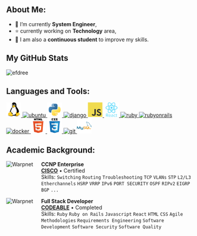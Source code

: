 ## About Me:
- 🌱 I’m currently **System Engineer**,<br>
- ⭐ currently working on **Technology** area,<br>
- 👾 I am also a **continuous student** to improve my skills.

## My GitHub Stats
<p><img  src="https://github-readme-stats.vercel.app/api/top-langs?username=efdree&show_icons=true&theme=dark&locale=en&layout=compact" alt="efdree" /></p>

## Languages and Tools:
<p align="left"> 
<a href="https://www.linux.org/" target="_blank" rel="noreferrer"> <img src="https://raw.githubusercontent.com/devicons/devicon/master/icons/linux/linux-original.svg" alt="linux" width="40" height="40"/> </a> 
<a href="https://ubuntu.comhttps://ubuntu.com/download" target="_blank" rel="noreferrer"> <img src="https://user-images.githubusercontent.com/25181517/186884153-99edc188-e4aa-4c84-91b0-e2df260ebc33.png" alt="ubuntu" width="40" height="40"/> </a> 
<a href="https://www.python.org" target="_blank" rel="noreferrer"> <img src="https://raw.githubusercontent.com/devicons/devicon/master/icons/python/python-original.svg" alt="python" width="40" height="40"/> </a> 
<a href="https://www.djangoproject.com/" target="_blank" rel="noreferrer"> <img src="https://github.com/marwin1991/profile-technology-icons/assets/62091613/9bf5650b-e534-4eae-8a26-8379d076f3b4" alt="django" width="40" height="40"/> </a> 
<a href="https://developer.mozilla.org/en-US/docs/Web/JavaScript" target="_blank" rel="noreferrer"> <img src="https://raw.githubusercontent.com/devicons/devicon/master/icons/javascript/javascript-original.svg" alt="javascript" width="40" height="40"/> </a>
<a href="https://reactjs.org/" target="_blank" rel="noreferrer"> <img src="https://raw.githubusercontent.com/devicons/devicon/master/icons/react/react-original-wordmark.svg" alt="react" width="40" height="40"/> </a> 
<a href="https://www.ruby-lang.org/" target="_blank" rel="noreferrer"> <img src="https://raw.githubusercontent.com/jmnote/z-icons/master/svg/ruby.svg" alt="ruby" width="40" height="40"/> </a> 
<a href="https://rubyonrails.org/" target="_blank" rel="noreferrer"> <img src="https://user-images.githubusercontent.com/25181517/192603748-3ac17112-3653-4257-80da-a57334b11411.png" alt="rubyonrails" width="40" height="40"/> </a> 
<a href="https://www.docker.com/" target="_blank" rel="noreferrer"> <img src="https://user-images.githubusercontent.com/25181517/117207330-263ba280-adf4-11eb-9b97-0ac5b40bc3be.png" alt="docker" width="40" height="40"/> </a> 
<a href="https://www.w3.org/html/" target="_blank" rel="noreferrer"> <img src="https://raw.githubusercontent.com/devicons/devicon/master/icons/html5/html5-original-wordmark.svg" alt="html5" width="40" height="40"/> </a>
<a href="https://www.w3schools.com/css/" target="_blank" rel="noreferrer"> <img src="https://raw.githubusercontent.com/devicons/devicon/master/icons/css3/css3-original-wordmark.svg" alt="css3" width="40" height="40"/> </a> 
<a href="https://git-scm.com/" target="_blank" rel="noreferrer"> <img src="https://www.vectorlogo.zone/logos/git-scm/git-scm-icon.svg" alt="git" width="40" height="40"/> </a>   
<a href="https://www.mysql.com/" target="_blank" rel="noreferrer"> <img src="https://raw.githubusercontent.com/devicons/devicon/master/icons/mysql/mysql-original-wordmark.svg" alt="mysql" width="40" height="40"/> </a>

## Academic Background:

[<img align="left" height="94px" width="94px" alt="Warpnet" src="https://translatorswithoutborders.org/wp-content/uploads/2021/12/Cisco-logo.png"/>
](https://www.cisco.com/)
**CCNP Enterprise** \
[**CISCO**](https://www.cisco.com/)  • Certified\
Skills: `Switching` `Routing` `Troubleshooting` `TCP` `VLANs` `STP` `L2/L3 Etherchannels` `HSRP` `VRRP` `IPv6` 
`PORT SECURITY` `OSPF` `RIPv2` `EIGRP` `BGP` `...`  

[<img align="left" height="94px" width="94px" alt="Warpnet" src="https://encrypted-tbn0.gstatic.com/images?q=tbn:ANd9GcRRdaNvooPBa3ai0N0xyV6w1vodEMF7UWN2BcZwoI_CGw&s"/>](https://www.codeable.la/)
**Full Stack Developer** \
[**CODEABLE**](https://www.codeable.la/) • Completed\
Skills: `Ruby` `Ruby on Rails` `Javascript` `React` `HTML` `CSS` `Agile Methodologies` `Requirements Engineering` 
`Software Development` `Software Security` `Software Quality`
